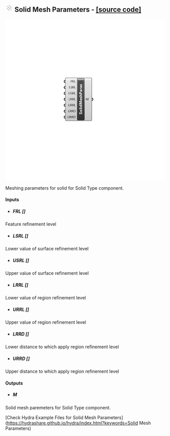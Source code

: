 ## ![](../../images/icons/Solid_Mesh_Parameters.png) Solid Mesh Parameters - [[source code]](C:\Users\pkastner\Documents\GitHub\Eddy3D\UMCF/Solid%20Mesh%20Parameters.py)

![](../../images/components/Solid_Mesh_Parameters.png)

Meshing parameters for solid for Solid Type component.

#### Inputs
* ##### FRL []
Feature refinement level
* ##### LSRL []
Lower value of surface refinement level
* ##### USRL []
Upper value of surface refinement level
* ##### LRRL []
Lower value of region refinement level
* ##### URRL []
Upper value of region refinement level
* ##### LRRD []
Lower distance to which apply region refinement level
* ##### URRD []
Upper distance to which apply region refinement level

#### Outputs
* ##### M
Solid mesh paremeters for Solid Type component.


[Check Hydra Example Files for Solid Mesh Parameters](https://hydrashare.github.io/hydra/index.html?keywords=Solid Mesh Parameters)